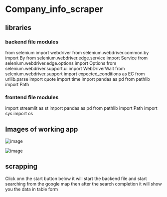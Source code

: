# Company_info_scraper

## libraries
### backend file modules
from selenium import webdriver
from selenium.webdriver.common.by import By
from selenium.webdriver.edge.service import Service
from selenium.webdriver.edge.options import Options
from selenium.webdriver.support.ui import WebDriverWait
from selenium.webdriver.support import expected_conditions as EC
from urllib.parse import quote
import time
import pandas as pd
from pathlib import Path

### frontend file modules
import streamlit as st
import pandas as pd
from pathlib import Path
import sys
import os

## Images of working app
![image](https://github.com/user-attachments/assets/0380370d-6657-4b71-9a51-3ce36e020e3f)

![image](https://github.com/user-attachments/assets/3ad55137-b9b3-4f89-bd7b-8312cc486ef9)

## scrapping
Click onn the start button below 
it will start the backend file and start searching from the google map 
then after the search completion it will show you the data in table form
